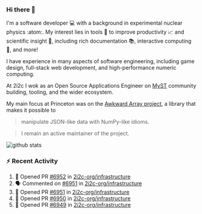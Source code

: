 ### Hi there 👋 

I'm a software developer 💻 with a background in experimental nuclear physics :atom:. My interest lies in tools :wrench: to improve productivity :chart_with_upwards_trend: and scientific insight :telescope:, including rich documentation 📚, interactive computing 🧮, and more! 

I have experience in many aspects of software engineering, including game design, full-stack web development, and high-performance numeric computing. 

At 2i2c I wok as an Open Source Applications Engineer on [MyST](https://github.com/jupyter-book/mystmd) community building, tooling, and the wider ecosystem. 

My main focus at Princeton was on the [Awkward Array project](awkward-array.org/), a library that makes it possible to 
> manipulate JSON-like data with NumPy-like idioms.

> I remain an active maintainer of the project. 

![github stats](https://github-readme-stats.vercel.app/api?username=agoose77&show_icons=true&hide_rank=true&hide_title=true&bg_color=30,e76445,904e95&text_color=efe3ec&icon_color=efe3ec)
<!--
**agoose77/agoose77** is a ✨ _special_ ✨ repository because its `README.md` (this file) appears on your GitHub profile.

Here are some ideas to get you started:

- 🔭 I’m currently working on ...
- 🌱 I’m currently learning ...
- 👯 I’m looking to collaborate on ...
- 🤔 I’m looking for help with ...
- 💬 Ask me about ...
- 📫 How to reach me: ...
- 😄 Pronouns: ...
- ⚡ Fun fact: ...
-->

### :zap: Recent Activity

<!--START_SECTION:activity-->
1. 💪 Opened PR [#6952](undefined) in [2i2c-org/infrastructure](https://github.com/2i2c-org/infrastructure)
2. 🗣 Commented on [#6951](https://github.com/2i2c-org/infrastructure/pull/6951#issuecomment-3410478984) in [2i2c-org/infrastructure](https://github.com/2i2c-org/infrastructure)
3. 💪 Opened PR [#6951](undefined) in [2i2c-org/infrastructure](https://github.com/2i2c-org/infrastructure)
4. 💪 Opened PR [#6950](undefined) in [2i2c-org/infrastructure](https://github.com/2i2c-org/infrastructure)
5. 💪 Opened PR [#6949](undefined) in [2i2c-org/infrastructure](https://github.com/2i2c-org/infrastructure)
<!--END_SECTION:activity-->
